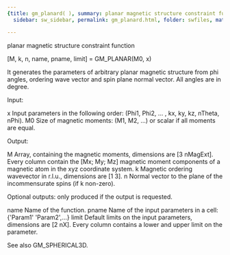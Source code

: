 ```yaml
---
{title: gm_planard( ), summary: planar magnetic structure constraint function, keywords: sample,
  sidebar: sw_sidebar, permalink: gm_planard.html, folder: swfiles, mathjax: 'true'}

---
```

planar magnetic structure constraint function 
 
[M, k, n, name, pname, limit] = GM_PLANAR(M0, x) 
 
It generates the parameters of arbitrary planar magnetic structure from
phi angles, ordering wave vector and spin plane normal vector. All angles
are in degree.
 
Input:
 
x         Input parameters in the following order:
          (Phi1, Phi2, ... , kx, ky, kz, nTheta, nPhi).
M0        Size of magnetic moments: (M1, M2, ...) or scalar if all
          moments are equal.
 
Output:
 
M         Array, containing the magnetic moments, dimensions are
          [3 nMagExt]. Every column contain the [Mx; My; Mz] magnetic
          moment components of a magnetic atom in the xyz coordinate
          system.
k         Magnetic ordering wavevector in r.l.u., dimensions are [1 3].
n         Normal vector to the plane of the incommensurate spins (if k
          non-zero).
 
Optional outputs:
only produced if the output is requested.
 
name      Name of the function.
pname     Name of the input parameters in a cell: {'Param1' 'Param2',...}
limit     Default limits on the input parameters, dimensions are [2 nX].
          Every column contains a lower and upper limit on the parameter.
 
See also GM_SPHERICAL3D.
 
